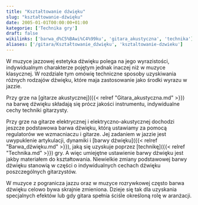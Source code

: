 ```yaml
---
title: "Kształtowanie dźwięku"
slug: "kształtowanie-dźwięku"
date: 2005-01-01T00:00:00+01:00
kategorie: ['Technika gry']
draft: false
wikilinks: ['barwa_d%C5%BAwi%C4%99ku', 'gitara_akustyczna', 'technika']
aliases: ['/gitara/Kształtowanie_dźwięku', 'ksztaltowanie-dzwieku']
---
```

W muzyce jazzowej estetyka dźwięku polega na jego wyrazistości,
indywidualnym charakterze pojętym jednak inaczej niż w muzyce
klasycznej. W rozdziale tym omówię techniczne sposoby uzyskiwania
różnych rodzajów dźwięku, które maja zastosowanie jako środki wyrazu w
jazzie.

Przy grze na [gitarze akustycznej]({{< relref "Gitara_akustyczna.md" >}}) na
barwę dźwięku składają się prócz jakości instrumentu, indywidualne
cechy techniki gitarzysty.

Przy grze na gitarze elektrycznej i elektryczno-akustycznej dochodzi
jeszcze podstawowa barwa dźwięku, którą ustawiamy za pomocą regulatorów
we wzmacniaczu i gitarze. Jej zadaniem w jazzie jest uwypuklenie
artykulacji, dynamiki i [barwy dźwięku]({{< relref "Barwa_dźwięku.md" >}}), jaką
się uzyskuje poprzez [technikę]({{< relref "Technika.md" >}}) gry. A więc
umiejętne ustawienie barwy dźwięku jest jakby materiałem do
kształtowania. Niewielkie zmiany podstawowej barwy dźwięku stanowią w
części o indywidualnych cechach dźwięku poszczególnych gitarzystów.

W muzyce z pogranicza jazzu oraz w muzyce rozrywkowej często barwa
dźwięku celowo bywa skrajnie zmieniona. Dzieje się tak dla uzyskania
specjalnych efektów lub gdy gitara spełnia ściśle określoną rolę w
aranżacji.

